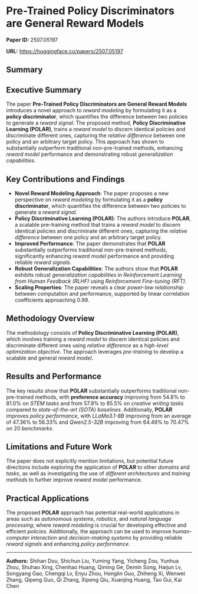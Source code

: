# Pre-Trained Policy Discriminators are General Reward Models

**Paper ID:** 2507.05197

**URL:** https://huggingface.co/papers/2507.05197

## Summary

## Executive Summary
The paper **Pre-Trained Policy Discriminators are General Reward Models** introduces a novel approach to *reward modeling* by formulating it as a **policy discriminator**, which quantifies the difference between two policies to generate a *reward signal*. The proposed method, **Policy Discriminative Learning (POLAR)**, trains a *reward model* to discern identical policies and discriminate different ones, capturing the *relative difference* between one policy and an arbitrary target policy. This approach has shown to substantially outperform traditional non-pre-trained methods, enhancing *reward model* performance and demonstrating robust *generalization capabilities*.

## Key Contributions and Findings
* **Novel Reward Modeling Approach**: The paper proposes a new perspective on *reward modeling* by formulating it as a **policy discriminator**, which quantifies the difference between two policies to generate a *reward signal*.
* **Policy Discriminative Learning (POLAR)**: The authors introduce **POLAR**, a scalable pre-training method that trains a *reward model* to discern identical policies and discriminate different ones, capturing the *relative difference* between one policy and an arbitrary target policy.
* **Improved Performance**: The paper demonstrates that **POLAR** substantially outperforms traditional non-pre-trained methods, significantly enhancing *reward model* performance and providing reliable *reward signals*.
* **Robust Generalization Capabilities**: The authors show that **POLAR** exhibits robust *generalization capabilities* in *Reinforcement Learning from Human Feedback (RLHF)* using *Reinforcement Fine-tuning (RFT)*.
* **Scaling Properties**: The paper reveals a clear *power-law relationship* between computation and performance, supported by linear correlation coefficients approaching 0.99.

## Methodology Overview
The methodology consists of **Policy Discriminative Learning (POLAR)**, which involves training a *reward model* to discern identical policies and discriminate different ones using *relative difference* as a *high-level optimization objective*. The approach leverages *pre-training* to develop a scalable and general *reward model*.

## Results and Performance
The key results show that **POLAR** substantially outperforms traditional non-pre-trained methods, with **preference accuracy** improving from 54.8% to 81.0% on *STEM tasks* and from 57.9% to 85.5% on *creative writing tasks* compared to *state-of-the-art (SOTA) baselines*. Additionally, **POLAR** improves *policy performance*, with *LLaMa3.1-8B* improving from an average of 47.36% to 56.33% and *Qwen2.5-32B* improving from 64.49% to 70.47% on 20 *benchmarks*.

## Limitations and Future Work
The paper does not explicitly mention limitations, but potential future directions include exploring the application of **POLAR** to other *domains* and *tasks*, as well as investigating the use of *different architectures* and *training methods* to further improve *reward model* performance.

## Practical Applications
The proposed **POLAR** approach has potential real-world applications in areas such as *autonomous systems*, *robotics*, and *natural language processing*, where *reward modeling* is crucial for developing effective and efficient *policies*. Additionally, the approach can be used to improve *human-computer interaction* and *decision-making systems* by providing reliable *reward signals* and enhancing *policy performance*.

---

**Authors:** Shihan Dou, Shichun Liu, Yuming Yang, Yicheng Zou, Yunhua Zhou, Shuhao Xing, Chenhao Huang, Qiming Ge, Demin Song, Haijun Lv, Songyang Gao, Chengqi Lv, Enyu Zhou, Honglin Guo, Zhiheng Xi, Wenwei Zhang, Qipeng Guo, Qi Zhang, Xipeng Qiu, Xuanjing Huang, Tao Gui, Kai Chen
